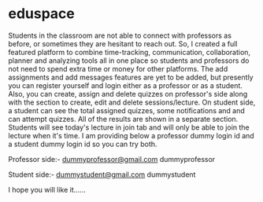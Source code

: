 # eduspace

Students in the classroom are not able to connect with professors as before, or sometimes they are hesitant to reach out. So, I created a full featured platform to combine time-tracking, communication, collaboration, planner and analyzing tools all in one place so students and professors do not need to spend extra time or money for other platforms.
The add assignments and add messages features are yet to be added, but presently you can register yourself and login either as a professor or as a student. Also, you can create, assign and delete quizzes on professor's side along with the section to create, edit and delete sessions/lecture. On student side, a student can see the total assigned quizzes, some notifications and and can attempt quizzes. All of the results are shown in a separate section. Students will see today's lecture in join tab and will only be able to join the lecture when it's time.
I am providing below a professor dummy login id and a student dummy login id so you can try both.

Professor side:-
dummyprofessor@gmail.com
dummyprofessor

Student side:-
dummystudent@gmail.com
dummystudent

I hope you will like it......

